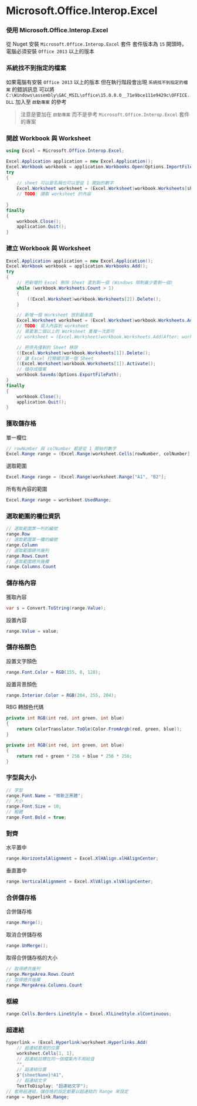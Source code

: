 # Microsoft.Office.Interop.Excel

### 使用 Microsoft.Office.Interop.Excel

從 Nuget 安裝 `Microsoft.Office.Interop.Excel` 套件
套件版本為 `15` 開頭時，電腦必須安裝 `Office 2013` 以上的版本

### 系統找不到指定的檔案

如果電腦有安裝 `Office 2013` 以上的版本
但在執行階段會出現 `系統找不到指定的檔案` 的錯誤訊息
可以將 `C:\Windows\assembly\GAC_MSIL\office\15.0.0.0__71e9bce111e9429c\OFFICE.DLL` 加入至 `啟動專案` 的參考
> 注意是要加在 `啟動專案` 而不是參考 `Microsoft.Office.Interop.Excel` 套件的專案


### 開啟 Workbook 與 Worksheet
``` cs
using Excel = Microsoft.Office.Interop.Excel;

Excel.Application application = new Excel.Application();
Excel.Workbook workbook = application.Workbooks.Open(Options.ImportFilePath);
try
{
    // sheet 可以是名稱也可以是從 1 開始的數字
    Excel.Worksheet worksheet = (Excel.Worksheet)workbook.Worksheets[sheet];
    // TODO: 讀取 worksheet 的內容
    
}
finally
{
    workbook.Close();
    application.Quit();
}
```

### 建立 Workbook 與 Worksheet
``` cs
Excel.Application application = new Excel.Application();
Excel.Workbook workbook = application.Workbooks.Add();
try
{
    // 把新增的 Excel 刪除 Sheet 直到剩一個 (Windows 限制最少要剩一個)
    while (workbook.Worksheets.Count > 1)
    {
        ((Excel.Worksheet)workbook.Worksheets[2]).Delete();
    }

    // 新增一個 Worksheet 放到最後面
    Excel.Worksheet worksheet = (Excel.Worksheet)workbook.Worksheets.Add(After: workbook.Sheets[workbook.Sheets.Count]);
    // TODO: 寫入內容到 worksheet
    // 需要第二個以上的 Worksheet 重複一次即可
    // worksheet = (Excel.Worksheet)workbook.Worksheets.Add(After: workbook.Sheets[workbook.Sheets.Count]);

    // 把原先僅剩的 Sheet 移除
    ((Excel.Worksheet)workbook.Worksheets[1]).Delete();
    // 讓 Excel 打開顯示第一個 Sheet
    ((Excel.Worksheet)workbook.Worksheets[1]).Activate();
    // 儲存成檔案
    workbook.SaveAs(Options.ExportFilePath);
}
finally
{
    workbook.Close();
    application.Quit();
}
```

### 獲取儲存格

單一欄位
``` cs
// rowNumber 與 colNumber 都是從 1 開始的數字
Excel.Range range = (Excel.Range)worksheet.Cells[rowNumber, colNumber];
```
選取範圍
``` cs
Excel.Range range = (Excel.Range)worksheet.Range["A1", "B2"];
```
所有有內容的範圍
``` cs
Excel.Range range = worksheet.UsedRange;
```

### 選取範圍的欄位資訊

``` cs
// 選取範圍第一列的編號
range.Row
// 選取範圍第一欄的編號
range.Column
// 選取範圍總共幾列
range.Rows.Count
// 選取範圍總共幾欄
range.Columns.Count
```

### 儲存格內容

獲取內容
``` cs
var s = Convert.ToString(range.Value);
```
設置內容
``` cs
range.Value = value;
```

### 儲存格顏色

設置文字顏色
``` cs
range.Font.Color = RGB(155, 0, 128);
```
設置背景顏色
``` cs
range.Interior.Color = RGB(204, 255, 204);
```
RBG 轉顏色代碼
``` cs
private int RGB(int red, int green, int blue)
{
    return ColorTranslator.ToOle(Color.FromArgb(red, green, blue));
}
```
``` cs
private int RGB(int red, int green, int blue)
{
    return red + green * 256 + blue * 256 * 256;
}
```

### 字型與大小
``` cs
// 字型
range.Font.Name = "微軟正黑體";
// 大小
range.Font.Size = 10;
// 粗體
range.Font.Bold = true;
```

### 對齊

水平置中
``` cs
range.HorizontalAlignment = Excel.XlHAlign.xlHAlignCenter;
```
垂直置中
``` cs
range.VerticalAlignment = Excel.XlVAlign.xlVAlignCenter;
```

### 合併儲存格

合併儲存格
``` cs
range.Merge();
```
取消合併儲存格
``` cs
range.UnMerge();
```
取得合併儲存格的大小
``` cs
// 取得總共幾列
range.MergeArea.Rows.Count
// 取得總共幾欄
range.MergeArea.Columns.Count
```

### 框線

``` cs
range.Cells.Borders.LineStyle = Excel.XlLineStyle.xlContinuous;
```

### 超連結

``` cs
hyperlink = (Excel.Hyperlink)worksheet.Hyperlinks.Add(
    // 超連結套用的位置
    worksheet.Cells[1, 1],
    // 超連結目標在同一個檔案內不用給值
    "",
    // 超連結位置
    $"{sheetName}!A1",
    // 超連結文字
    TextToDisplay: "超連結文字");
// 套用超連結，儲存格的設定都要以超連結的 Range 來設定
range = hyperlink.Range;
```